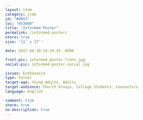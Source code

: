 ```yaml
---
layout: item
category: item
id: "#0053"
loc: "053000"
title: "Informed Poster"
permalink: /informed-poster/
store: true
size: '11″ x 17″'

date: 2017-04-10 14:19:33 -0500

front-pic: informed-poster-front.jpg
social-pic: informed-poster-social.jpg

issues: Euthanasia
type: Poster
target-age: Young Adults, Adults
target-audience: Church Groups, College Students, Counselors
language: English

comment: true
share: true
no-description: true
---
```

